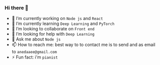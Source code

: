 ### Hi there 👋


- 🔭 I’m currently working on `Node js` and `React`
- 🌱 I’m currently learning `Deep Learning` and `PyTorch`
- 👯 I’m looking to collaborate on `Front end`
- 🤔 I’m looking for help with `Deep Learning`
- 💬 Ask me about `Node js`
- 📫 How to reach me: best way to to contact me is to send and as email to `anedaaee@gmail.com`
- ⚡ Fun fact: i'm `pianist`
